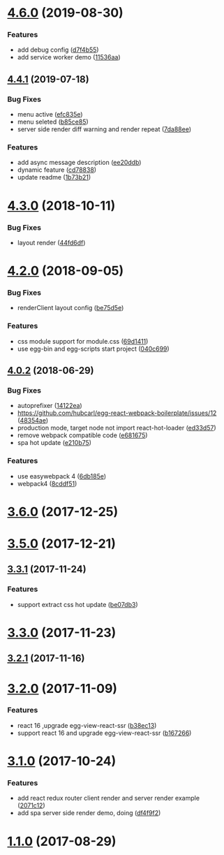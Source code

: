 <a name="4.6.0"></a>
# [4.6.0](https://github.com/easy-team/egg-react-webpack-boilerplate/compare/4.4.1...4.6.0) (2019-08-30)


### Features

* add debug config ([d7f4b55](https://github.com/easy-team/egg-react-webpack-boilerplate/commit/d7f4b55))
* add service worker demo ([11536aa](https://github.com/easy-team/egg-react-webpack-boilerplate/commit/11536aa))



## [4.4.1](https://github.com/easy-team/egg-react-webpack-boilerplate/compare/4.3.0...4.4.1) (2019-07-18)


### Bug Fixes

* menu active ([efc835e](https://github.com/easy-team/egg-react-webpack-boilerplate/commit/efc835e))
* menu seleted ([b85ce85](https://github.com/easy-team/egg-react-webpack-boilerplate/commit/b85ce85))
* server side render diff warning and render repeat ([7da88ee](https://github.com/easy-team/egg-react-webpack-boilerplate/commit/7da88ee))


### Features

* add async message description ([ee20ddb](https://github.com/easy-team/egg-react-webpack-boilerplate/commit/ee20ddb))
* dynamic feature ([cd78838](https://github.com/easy-team/egg-react-webpack-boilerplate/commit/cd78838))
* update readme ([1b73b21](https://github.com/easy-team/egg-react-webpack-boilerplate/commit/1b73b21))



# [4.3.0](https://github.com/easy-team/egg-react-webpack-boilerplate/compare/4.2.0...4.3.0) (2018-10-11)


### Bug Fixes

* layout render ([44fd6df](https://github.com/easy-team/egg-react-webpack-boilerplate/commit/44fd6df))



# [4.2.0](https://github.com/easy-team/egg-react-webpack-boilerplate/compare/4.0.2...4.2.0) (2018-09-05)


### Bug Fixes

* renderClient layout config ([be75d5e](https://github.com/easy-team/egg-react-webpack-boilerplate/commit/be75d5e))


### Features

* css module support for module.css ([69d1411](https://github.com/easy-team/egg-react-webpack-boilerplate/commit/69d1411))
* use egg-bin and egg-scripts start project ([040c699](https://github.com/easy-team/egg-react-webpack-boilerplate/commit/040c699))



## [4.0.2](https://github.com/easy-team/egg-react-webpack-boilerplate/compare/3.6.0...4.0.2) (2018-06-29)


### Bug Fixes

* autoprefixer ([14122ea](https://github.com/easy-team/egg-react-webpack-boilerplate/commit/14122ea))
* https://github.com/hubcarl/egg-react-webpack-boilerplate/issues/12 ([48354ae](https://github.com/easy-team/egg-react-webpack-boilerplate/commit/48354ae))
* production mode, target  node not import react-hot-loader ([ed33d57](https://github.com/easy-team/egg-react-webpack-boilerplate/commit/ed33d57))
* remove webpack compatible code ([e681675](https://github.com/easy-team/egg-react-webpack-boilerplate/commit/e681675))
* spa hot update ([e210b75](https://github.com/easy-team/egg-react-webpack-boilerplate/commit/e210b75))


### Features

* use easywebpack 4 ([6db185e](https://github.com/easy-team/egg-react-webpack-boilerplate/commit/6db185e))
* webpack4 ([8cddf51](https://github.com/easy-team/egg-react-webpack-boilerplate/commit/8cddf51))



# [3.6.0](https://github.com/easy-team/egg-react-webpack-boilerplate/compare/3.5.0...3.6.0) (2017-12-25)



# [3.5.0](https://github.com/easy-team/egg-react-webpack-boilerplate/compare/3.3.1...3.5.0) (2017-12-21)



## [3.3.1](https://github.com/easy-team/egg-react-webpack-boilerplate/compare/3.3.0...3.3.1) (2017-11-24)


### Features

* support extract css hot update ([be07db3](https://github.com/easy-team/egg-react-webpack-boilerplate/commit/be07db3))



# [3.3.0](https://github.com/easy-team/egg-react-webpack-boilerplate/compare/3.2.1...3.3.0) (2017-11-23)



## [3.2.1](https://github.com/easy-team/egg-react-webpack-boilerplate/compare/3.2.0...3.2.1) (2017-11-16)



# [3.2.0](https://github.com/easy-team/egg-react-webpack-boilerplate/compare/v3.1.0...3.2.0) (2017-11-09)


### Features

* react 16 ,upgrade egg-view-react-ssr ([b38ec13](https://github.com/easy-team/egg-react-webpack-boilerplate/commit/b38ec13))
* support react 16 and upgrade egg-view-react-ssr ([b167266](https://github.com/easy-team/egg-react-webpack-boilerplate/commit/b167266))



# [3.1.0](https://github.com/easy-team/egg-react-webpack-boilerplate/compare/1.1.0...v3.1.0) (2017-10-24)


### Features

* add react redux router client render and server render example ([2071c12](https://github.com/easy-team/egg-react-webpack-boilerplate/commit/2071c12))
* add spa server side render demo, doing ([df4f9f2](https://github.com/easy-team/egg-react-webpack-boilerplate/commit/df4f9f2))



# [1.1.0](https://github.com/easy-team/egg-react-webpack-boilerplate/compare/1.0.2...1.1.0) (2017-08-29)



